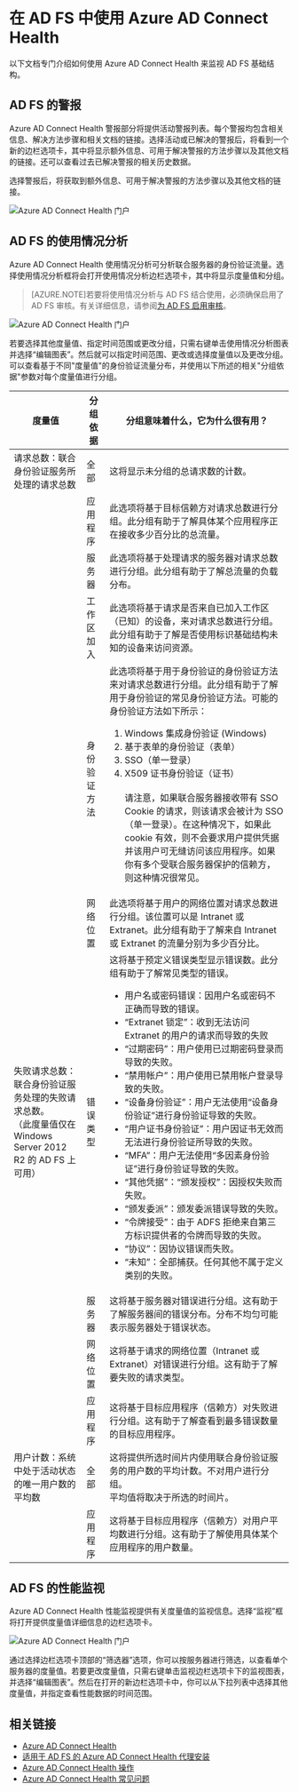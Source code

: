 
<properties 
	pageTitle="在 AD FS 中使用 Azure AD Connect Health | Windows Azure" 
	description="本页与 Azure AD Connect Health 相关，介绍如何监视本地 AD FS 基础结构。" 
	services="active-directory" 
	documentationCenter="" 
	authors="billmath" 
	manager="stevenpo" 
	editor="curtand"/>

<tags 
	ms.service="active-directory" 
	ms.date="08/14/2015" 
	wacn.date="11/02/2015"/>

# 在 AD FS 中使用 Azure AD Connect Health 
以下文档专门介绍如何使用 Azure AD Connect Health 来监视 AD FS 基础结构。

## AD FS 的警报
Azure AD Connect Health 警报部分将提供活动警报列表。每个警报均包含相关信息、解决方法步骤和相关文档的链接。选择活动或已解决的警报后，将看到一个新的边栏选项卡，其中将显示额外信息、可用于解决警报的方法步骤以及其他文档的链接。还可以查看过去已解决警报的相关历史数据。

选择警报后，将获取到额外信息、可用于解决警报的方法步骤以及其他文档的链接。

![Azure AD Connect Health 门户](./media/active-directory-aadconnect-health/alert2.png)



## AD FS 的使用情况分析
Azure AD Connect Health 使用情况分析可分析联合服务器的身份验证流量。选择使用情况分析框将会打开使用情况分析边栏选项卡，其中将显示度量值和分组。

>[AZURE.NOTE]若要将使用情况分析与 AD FS 结合使用，必须确保启用了 AD FS 审核。有关详细信息，请参阅[为 AD FS 启用审核](/documentation/articles/active-directory-aadconnect-health-operations#enable-auditing-for-ad-fs)。

![Azure AD Connect Health 门户](./media/active-directory-aadconnect-health/report1.png)

若要选择其他度量值、指定时间范围或更改分组，只需右键单击使用情况分析图表并选择“编辑图表”。然后就可以指定时间范围、更改或选择度量值以及更改分组。可以查看基于不同"度量值"的身份验证流量分布，并使用以下所述的相关"分组依据"参数对每个度量值进行分组。

| 度量值 | 分组依据 | 分组意味着什么，它为什么很有用？ |
| ------ | -------- | -------------------------------------------- |
| 请求总数：联合身份验证服务所处理的请求总数 | 全部 | 这将显示未分组的总请求数的计数。 |
| | 应用程序 | 此选项将基于目标信赖方对请求总数进行分组。此分组有助于了解具体某个应用程序正在接收多少百分比的总流量。 |
| | 服务器 | 此选项将基于处理请求的服务器对请求总数进行分组。此分组有助于了解总流量的负载分布。 |
| | 工作区加入 | 此选项将基于请求是否来自已加入工作区（已知）的设备，来对请求总数进行分组。此分组有助于了解是否使用标识基础结构未知的设备来访问资源。 |
| | 身份验证方法 | 此选项将基于用于身份验证的身份验证方法来对请求总数进行分组。此分组有助于了解用于身份验证的常见身份验证方法。可能的身份验证方法如下所示：<ol> <li>Windows 集成身份验证 (Windows)</li> <li>基于表单的身份验证（表单）</li> <li>SSO（单一登录）</li> <li>X509 证书身份验证（证书）</li> <br>请注意，如果联合服务器接收带有 SSO Cookie 的请求，则该请求会被计为 SSO（单一登录）。在这种情况下，如果此 cookie 有效，则不会要求用户提供凭据并该用户可无缝访问该应用程序。如果你有多个受联合服务器保护的信赖方，则这种情况很常见。 |
| | 网络位置 | 此选项将基于用户的网络位置对请求总数进行分组。该位置可以是 Intranet 或 Extranet。此分组有助于了解来自 Intranet 或 Extranet 的流量分别为多少百分比。 |
| 失败请求总数：联合身份验证服务处理的失败请求总数。<br>（此度量值仅在 Windows Server 2012 R2 的 AD FS 上可用）| 错误类型 | 这将基于预定义错误类型显示错误数。此分组有助于了解常见类型的错误。<ul><li>用户名或密码错误：因用户名或密码不正确而导致的错误。</li> <li>“Extranet 锁定”：收到无法访问 Extranet 的用户的请求而导致的失败</li><li>“过期密码”：用户使用已过期密码登录而导致的失败。</li><li>“禁用帐户”：用户使用已禁用帐户登录导致的失败。</li><li>“设备身份验证”：用户无法使用“设备身份验证”进行身份验证导致的失败。</li><li>“用户证书身份验证”：用户因证书无效而无法进行身份验证所导致的失败。</li><li>“MFA”：用户无法使用“多因素身份验证”进行身份验证导致的失败。</li><li>“其他凭据”：“颁发授权”：因授权失败而失败。</li><li>“颁发委派”：颁发委派错误导致的失败。</li><li>“令牌接受”：由于 ADFS 拒绝来自第三方标识提供者的令牌而导致的失败。</li><li>“协议”：因协议错误而失败。</li><li>“未知”：全部捕获。任何其他不属于定义类别的失败。</li> |
| | 服务器 | 这将基于服务器对错误进行分组。这有助于了解服务器间的错误分布。分布不均匀可能表示服务器处于错误状态。 |
| | 网络位置 | 这将基于请求的网络位置（Intranet 或 Extranet）对错误进行分组。这有助于了解要失败的请求类型。 |
| | 应用程序 | 这将基于目标应用程序（信赖方）对失败进行分组。这有助于了解查看到最多错误数量的目标应用程序。 |
| 用户计数：系统中处于活动状态的唯一用户数的平均数 | 全部 | 这将提供所选时间片内使用联合身份验证服务的用户数的平均计数。不对用户进行分组。<br>平均值将取决于所选的时间片。 |
| | 应用程序 | 这将基于目标应用程序（信赖方）对用户平均数进行分组。这有助于了解使用具体某个应用程序的用户数量。 |


## AD FS 的性能监视
Azure AD Connect Health 性能监视提供有关度量值的监视信息。选择“监视”框将打开提供度量值详细信息的边栏选项卡。


![Azure AD Connect Health 门户](./media/active-directory-aadconnect-health/perf1.png)


通过选择边栏选项卡顶部的“筛选器”选项，你可以按服务器进行筛选，以查看单个服务器的度量值。若要更改度量值，只需右键单击监视边栏选项卡下的监视图表，并选择“编辑图表”。然后在打开的新边栏选项卡中，你可以从下拉列表中选择其他度量值，并指定查看性能数据的时间范围。




## 相关链接

* [Azure AD Connect Health](/documentation/articles/active-directory-aadconnect-health)
* [适用于 AD FS 的 Azure AD Connect Health 代理安装](/documentation/articles/active-directory-aadconnect-health-agent-install-adfs)
* [Azure AD Connect Health 操作](/documentation/articles/active-directory-aadconnect-health-operations)
* [Azure AD Connect Health 常见问题](/documentation/articles/active-directory-aadconnect-health-faq)

<!---HONumber=76-->